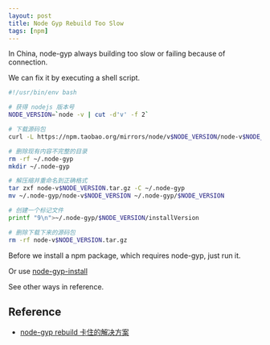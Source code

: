 ```yaml
---
layout: post
title: Node Gyp Rebuild Too Slow
tags: [npm]
---
```


In China, node-gyp always building too slow or failing because of connection.

We can fix it by executing a shell script.

```sh
#!/usr/bin/env bash

# 获得 nodejs 版本号
NODE_VERSION=`node -v | cut -d'v' -f 2`

# 下载源码包
curl -L https://npm.taobao.org/mirrors/node/v$NODE_VERSION/node-v$NODE_VERSION.tar.gz -o node-v$NODE_VERSION.tar.gz

# 删除现有内容不完整的目录
rm -rf ~/.node-gyp
mkdir ~/.node-gyp

# 解压缩并重命名到正确格式
tar zxf node-v$NODE_VERSION.tar.gz -C ~/.node-gyp
mv ~/.node-gyp/node-v$NODE_VERSION ~/.node-gyp/$NODE_VERSION

# 创建一个标记文件
printf "9\n">~/.node-gyp/$NODE_VERSION/installVersion

# 删除下载下来的源码包
rm -rf node-v$NODE_VERSION.tar.gz
```

Before we install a npm package, which requires node-gyp, just run it.

Or use [node-gyp-install](https://www.npmjs.com/package/node-gyp-install)

See other ways in reference.

## Reference

- [node-gyp rebuild 卡住的解决方案](https://breeswish.org/blog/2014/11/14/node-gyp-rebuild-freeze/)
